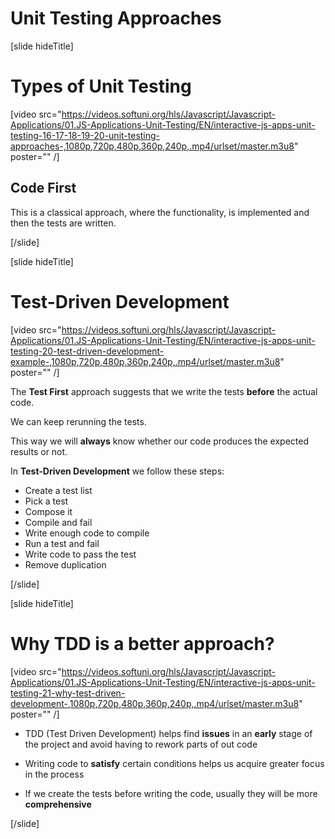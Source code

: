 # Unit Testing Approaches

[slide hideTitle]

# Types of Unit Testing

[video src="https://videos.softuni.org/hls/Javascript/Javascript-Applications/01.JS-Applications-Unit-Testing/EN/interactive-js-apps-unit-testing-16-17-18-19-20-unit-testing-approaches-,1080p,720p,480p,360p,240p,.mp4/urlset/master.m3u8" poster="" /]

## Code First

This is a classical approach, where the functionality, is implemented and then the tests are written.


[/slide]

[slide hideTitle]
# Test-Driven Development

[video src="https://videos.softuni.org/hls/Javascript/Javascript-Applications/01.JS-Applications-Unit-Testing/EN/interactive-js-apps-unit-testing-20-test-driven-development-example-,1080p,720p,480p,360p,240p,.mp4/urlset/master.m3u8" poster="" /]

The **Test First** approach suggests that we write the tests **before** the actual code. 

We can keep rerunning the tests. 

This way we will **always** know whether our code produces the expected results or not. 

In **Test-Driven Development** we follow these steps:
- Create a test list
- Pick a test
- Compose it 
- Compile and fail
- Write enough code to compile
- Run a test and fail
- Write code to pass the test 
- Remove duplication

[/slide]

[slide hideTitle]
# Why TDD is a better approach?

[video src="https://videos.softuni.org/hls/Javascript/Javascript-Applications/01.JS-Applications-Unit-Testing/EN/interactive-js-apps-unit-testing-21-why-test-driven-development-,1080p,720p,480p,360p,240p,.mp4/urlset/master.m3u8" poster="" /]

- TDD (Test Driven Development) helps find **issues** in an **early** stage of the project and avoid having to rework parts of out code 

- Writing code to **satisfy** certain conditions helps us acquire greater focus in the process

- If we create the tests before writing the code, usually they will be more **comprehensive**

[/slide]